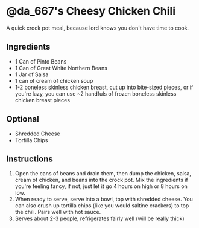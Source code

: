 # \@da_667's Cheesy Chicken Chili

A quick crock pot meal, because lord knows you don't have time to cook.

## Ingredients

- 1 Can of Pinto Beans
- 1 Can of Great White Northern Beans
- 1 Jar of Salsa
- 1 can of cream of chicken soup
- 1-2 boneless skinless chicken breast, cut up into bite-sized pieces,
 or if you're lazy, you can use \~2 handfuls of frozen boneless
 skinless chicken breast pieces

## Optional

- Shredded Cheese
- Tortilla Chips

## Instructions

1. Open the cans of beans and drain them, then dump the chicken, salsa,
 cream of chicken, and beans into the crock pot. Mix the ingredients
 if you're feeling fancy, if not, just let it go 4 hours on high or 8
 hours on low.
2. When ready to serve, serve into a bowl, top with shredded cheese.
 You can also crush up tortilla chips (like you would saltine
 crackers) to top the chili. Pairs well with hot sauce.
3. Serves about 2-3 people, refrigerates fairly well (will be really
 thick)
